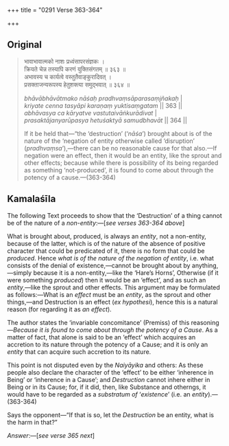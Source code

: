 +++
title = "0291 Verse 363-364"

+++
## Original 
>
> भावाभावात्मको नाशः प्रध्वंसापरसंज्ञकः ।  
> क्रियते चेन्न तस्यापि करणं युक्तिसंगतम् ॥ ३६३ ॥  
> अभावस्य च कार्यत्वे वस्तुतैवाङ्कुरादिवत् ।  
> प्रसक्ताजन्यरूपस्य हेतुशक्त्या समुद्भवात् ॥ ३६४ ॥ 
>
> *bhāvābhāvātmako nāśaḥ pradhvaṃsāparasaṃjñakaḥ* \|  
> *kriyate cenna tasyāpi karaṇaṃ yuktisaṃgatam* \|\| 363 \|\|  
> *abhāvasya ca kāryatve vastutaivāṅkurādivat* \|  
> *prasaktājanyarūpasya hetuśaktyā samudbhavāt* \|\| 364 \|\| 
>
> If it be held that—“the ‘destruction’ (‘*nāśa*’) brought about is of the nature of the ‘negation of entity otherwise called ‘disruption’ (*pradhvaṃsa*’),—there can be no reasonable cause for that also.—If negation were an effect, then it would be an entity, like the sprout and other effects; because while there is possibility of its being regarded as something ‘not-produced’, it is found to come about through the potency of a cause.—(363-364)



## Kamalaśīla

The following Text proceeds to show that the ‘Destruction’ of a thing cannot be of the nature of a *non-entity*:—[*see verses 363-364 above*]

What is brought about, produced, is always an *entity*, not a non-entity, because of the latter, which is of the nature of the absence of positive character that could be predicated of it, there is no form that could be *produced*. Hence *what is of the nature of the negation of entity*, i.e. what consists of the denial of existence,—cannot be brought about by anything,—simply because it is a non-entity,—like the ‘Hare’s Horns’, Otherwise (if it were something *produced*) then it would be an ‘effect’, and as such an *entity*,—like the sprout and other effects. This argument may be formulated as follows:—What is an *effect* must be an *entity*, as the sprout and other things,—and Destruction is an effect (*ex hypothesi*), hence this is a natural reason (for regarding it as *an effect*).

The author states the ‘invariable concomitance’ (Premiss) of this reasoning—*Because it is found to come about through the potency of a Cause*. As a matter of fact, that alone is said to be an ‘effect’ which acquires an accretion to its nature through the potency of a Cause; and it is only an *entity* that can acquire such accretion to its nature.

This point is not disputed even by the *Naiyāyika* and others: As these people also declare the character of the ‘effect’ to be either ‘inherence in Being’ or ‘inherence in a Cause’; and *Destruction* cannot inhere either in Being or in its Cause; for, if it did, then, like Substance and otherngs, it would have to be regarded as a *substratum of* ‘*existence*’ (i.e. an *entity*).—(363-364)

Says the opponent—“If that is so, let the *Destruction* be an entity, what is the harm in that?”

*Answer*:—[*see verse 365 next*]


